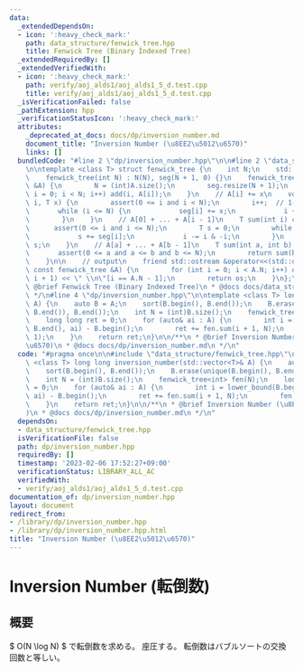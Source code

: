 ```yaml
---
data:
  _extendedDependsOn:
  - icon: ':heavy_check_mark:'
    path: data_structure/fenwick_tree.hpp
    title: Fenwick Tree (Binary Indexed Tree)
  _extendedRequiredBy: []
  _extendedVerifiedWith:
  - icon: ':heavy_check_mark:'
    path: verify/aoj_alds1/aoj_alds1_5_d.test.cpp
    title: verify/aoj_alds1/aoj_alds1_5_d.test.cpp
  _isVerificationFailed: false
  _pathExtension: hpp
  _verificationStatusIcon: ':heavy_check_mark:'
  attributes:
    _deprecated_at_docs: docs/dp/inversion_number.md
    document_title: "Inversion Number (\u8EE2\u5012\u6570)"
    links: []
  bundledCode: "#line 2 \"dp/inversion_number.hpp\"\n\n#line 2 \"data_structure/fenwick_tree.hpp\"\
    \n\ntemplate <class T> struct fenwick_tree {\n    int N;\n    std::vector<T> seg;\n\
    \    fenwick_tree(int N) : N(N), seg(N + 1, 0) {}\n    fenwick_tree(std::vector<T>\
    \ &A) {\n        N = (int)A.size();\n        seg.resize(N + 1);\n        for (int\
    \ i = 0; i < N; i++) add(i, A[i]);\n    }\n    // A[i] += x\n    void add(int\
    \ i, T x) {\n        assert(0 <= i and i < N);\n        i++;  // 1-indexed\n \
    \       while (i <= N) {\n            seg[i] += x;\n            i += i & -i;\n\
    \        }\n    }\n    // A[0] + ... + A[i - 1]\n    T sum(int i) const {\n  \
    \      assert(0 <= i and i <= N);\n        T s = 0;\n        while (i > 0) {\n\
    \            s += seg[i];\n            i -= i & -i;\n        }\n        return\
    \ s;\n    }\n    // A[a] + ... + A[b - 1]\n    T sum(int a, int b) const {\n \
    \       assert(0 <= a and a <= b and b <= N);\n        return sum(b) - sum(a);\n\
    \    }\n\n    // output\n    friend std::ostream &operator<<(std::ostream &os,\
    \ const fenwick_tree &A) {\n        for (int i = 0; i < A.N; i++) os << A.sum(i,\
    \ i + 1) << \" \\n\"[i == A.N - 1];\n        return os;\n    }\n};\n\n/**\n *\
    \ @brief Fenwick Tree (Binary Indexed Tree)\n * @docs docs/data_structure/fenwick_tree.md\n\
    \ */\n#line 4 \"dp/inversion_number.hpp\"\n\ntemplate <class T> long long inversion_number(std::vector<T>&\
    \ A) {\n    auto B = A;\n    sort(B.begin(), B.end());\n    B.erase(unique(B.begin(),\
    \ B.end()), B.end());\n    int N = (int)B.size();\n    fenwick_tree<int> fen(N);\n\
    \    long long ret = 0;\n    for (auto& ai : A) {\n        int i = lower_bound(B.begin(),\
    \ B.end(), ai) - B.begin();\n        ret += fen.sum(i + 1, N);\n        fen.add(i,\
    \ 1);\n    }\n    return ret;\n}\n\n/**\n * @brief Inversion Number (\u8EE2\u5012\
    \u6570)\n * @docs docs/dp/inversion_number.md\n */\n"
  code: "#pragma once\n\n#include \"data_structure/fenwick_tree.hpp\"\n\ntemplate\
    \ <class T> long long inversion_number(std::vector<T>& A) {\n    auto B = A;\n\
    \    sort(B.begin(), B.end());\n    B.erase(unique(B.begin(), B.end()), B.end());\n\
    \    int N = (int)B.size();\n    fenwick_tree<int> fen(N);\n    long long ret\
    \ = 0;\n    for (auto& ai : A) {\n        int i = lower_bound(B.begin(), B.end(),\
    \ ai) - B.begin();\n        ret += fen.sum(i + 1, N);\n        fen.add(i, 1);\n\
    \    }\n    return ret;\n}\n\n/**\n * @brief Inversion Number (\u8EE2\u5012\u6570\
    )\n * @docs docs/dp/inversion_number.md\n */\n"
  dependsOn:
  - data_structure/fenwick_tree.hpp
  isVerificationFile: false
  path: dp/inversion_number.hpp
  requiredBy: []
  timestamp: '2023-02-06 17:52:27+09:00'
  verificationStatus: LIBRARY_ALL_AC
  verifiedWith:
  - verify/aoj_alds1/aoj_alds1_5_d.test.cpp
documentation_of: dp/inversion_number.hpp
layout: document
redirect_from:
- /library/dp/inversion_number.hpp
- /library/dp/inversion_number.hpp.html
title: "Inversion Number (\u8EE2\u5012\u6570)"
---
```

# Inversion Number (転倒数)

## 概要

$ O(N \log N) $ で転倒数を求める。
座圧する。
転倒数はバブルソートの交換回数と等しい。

